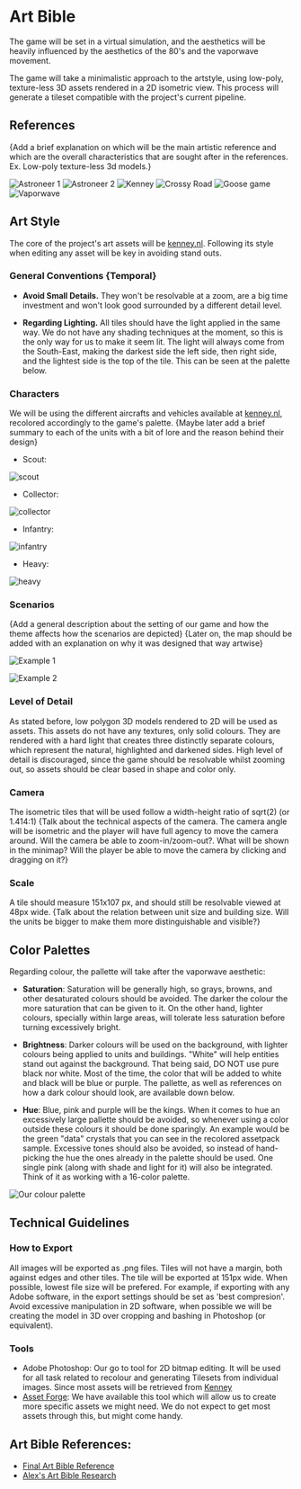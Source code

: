 # Art Bible
The game will be set in a virtual simulation, and the aesthetics will be heavily influenced by the aesthetics of the 80's and the vaporwave movement.

The game will take a minimalistic approach to the artstyle, using low-poly, texture-less 3D assets rendered in a 2D isometric view. This process will generate a tileset compatible with the project's current pipeline.


## References
{Add a brief explanation on which will be the main artistic reference and which are the overall characteristics that are sought after in the references. Ex. Low-poly texture-less 3d models.} 

![Astroneer 1](https://github.com/BarcinoLechiguino/Project-RTS/blob/master/Docs/Images/ArtBible/astroneer-ref1.jpg?raw=true)
![Astroneer 2](https://github.com/BarcinoLechiguino/Project-RTS/blob/master/Docs/Images/ArtBible/astroneer-ref2.jpg?raw=true)
![Kenney](https://github.com/BarcinoLechiguino/Project-RTS/blob/master/Docs/Images/ArtBible/kenney_ref.png?raw=true)
![Crossy Road](https://github.com/BarcinoLechiguino/Project-RTS/blob/master/Docs/Images/ArtBible/crossy-road_ref.jpg?raw=true)
![Goose game](https://github.com/BarcinoLechiguino/Project-RTS/blob/master/Docs/Images/ArtBible/untitled_goose_game_ref.jpg?raw=true)
![Vaporwave](https://github.com/BarcinoLechiguino/Project-RTS/blob/master/Docs/Images/ArtBible/vaporwave.jpg?raw=true)


## Art Style
The core of the project's art assets will be [kenney.nl](https://kenney.nl/assets?q=3d). Following its style when editing any asset will be key in avoiding stand outs.

### General Conventions {Temporal}
- **Avoid Small Details.** They won't be resolvable at a zoom, are a big time investment and won't look good surrounded by a different detail level. 

- **Regarding Lighting.** All tiles should have the light applied in the same way. We do not have any shading techniques at the moment, so this is the only way for us to make it seem lit. The light will always come from the South-East, making the darkest side the left side, then right side, and the lightest side is the top of the tile. This can be seen at the palette below.  

### Characters

We will be using the different aircrafts and vehicles available at [kenney.nl](https://kenney.nl/assets?q=3d), recolored accordingly to the game's palette. {Maybe later add a brief summary to each of the units with a bit of lore and the reason behind their design}

- Scout:

![scout](https://github.com/BarcinoLechiguino/Project-RTS/blob/master/Docs/Images/ArtBible/Units/scout.png?raw=true)

- Collector:

![collector](https://github.com/BarcinoLechiguino/Project-RTS/blob/master/Docs/Images/ArtBible/Units/collector.png?raw=true)

- Infantry:

![infantry](https://github.com/BarcinoLechiguino/Project-RTS/blob/master/Docs/Images/ArtBible/Units/infantry.png?raw=true)

- Heavy:

![heavy](https://github.com/BarcinoLechiguino/Project-RTS/blob/master/Docs/Images/ArtBible/Units/heavy.png?raw=true)


### Scenarios
{Add a general description about the setting of our game and how the theme affects how the scenarios are depicted}
{Later on, the map should be added with an explanation on why it was designed that way artwise}

![Example 1](https://github.com/BarcinoLechiguino/Project-RTS/blob/master/Docs/Images/ArtBible/Sample_HD_1.png?raw=true)

![Example 2](https://github.com/BarcinoLechiguino/Project-RTS/blob/master/Docs/Images/ArtBible/Sample_HD_2.png?raw=true)


### Level of Detail
As stated before, low polygon 3D models rendered to 2D will be used as assets. This assets do not have any textures, only solid colours. They are rendered with a hard light that creates three distinctly separate colours, which represent the natural, highlighted and darkened sides. High level of detail is discouraged, since the game should be resolvable whilst zooming out, so assets should be clear based in shape and color only.

### Camera
The isometric tiles that will be used follow a width-height ratio of sqrt(2) (or 1.414:1)
{Talk about the technical aspects of the camera. The camera angle will be isometric and the player will have full agency to move the camera around. Will the camera be able to zoom-in/zoom-out?. What will be shown in the minimap? Will the player be able to move the camera by clicking and dragging on it?}

### Scale
A tile should measure 151x107 px, and should still be resolvable viewed at 48px wide.
{Talk about the relation between unit size and building size. Will the units be bigger to make them more distinguishable and visible?}

## Color Palettes
Regarding colour, the pallette will take after the vaporwave aesthetic:

- **Saturation**: Saturation will be generally high, so grays, browns, and other desaturated colours should be avoided. The darker the colour the more saturation that can be given to it. On the other hand, lighter colours, specially within large areas, will tolerate less saturation before turning excessively bright. 

- **Brightness**: Darker colours will be used on the background, with lighter colours being applied to units and buildings. "White" will help entities stand out against the background. That being said, DO NOT use pure black nor white. Most of the time, the color that will be added to white and black will be blue or purple. The pallette, as well as references on how a dark colour should look, are available down below. 

- **Hue**: Blue, pink and purple will be the kings. When it comes to hue an excessively large pallette should be avoided, so whenever using a color outside these colours it should be done sparingly. An example would be the green "data" crystals that you can see in the recolored assetpack sample. Excessive tones should also be avoided, so instead of hand-picking the hue the ones already in the palette should be used. One single pink (along with shade and light for it) will also be integrated. Think of it as working with a 16-color palette.  

![Our colour palette](https://github.com/BarcinoLechiguino/Project-RTS/blob/master/Docs/Images/ArtBible/palette_3.png?raw=true)

## Technical Guidelines
### How to Export
  All images will be exported as .png files. Tiles will not have a margin, both against edges and other tiles. The tile will be exported at 151px wide. When possible, lowest file size will be prefered. For example, if exporting with any Adobe software, in the export settings should be set as 'best compresion'. Avoid excessive manipulation in 2D software, when possible we will be creating the model in 3D over cropping and bashing in Photoshop (or equivalent).
  
### Tools
  - Adobe Photoshop: Our go to tool for 2D bitmap editing. It will be used for all task related to recolour and generating Tilesets from individual images. Since most assets will be retrieved from [Kenney](https://kenney.nl/) 
  - [Asset Forge](https://kenney.nl/tools/assetforge): We have available this tool which will allow us to create more specific assets we might need. We do not expect to get most assets through this, but might come handy.


## Art Bible References:
- [Final Art Bible Reference](https://github.com/DevCrumbs/Warcraft-II/wiki/6.-Art-Bible)
- [Alex's Art Bible Research](https://github.com/AlexLA99/Art-Bible/blob/master/docs/Art%20Bible.pdf)
